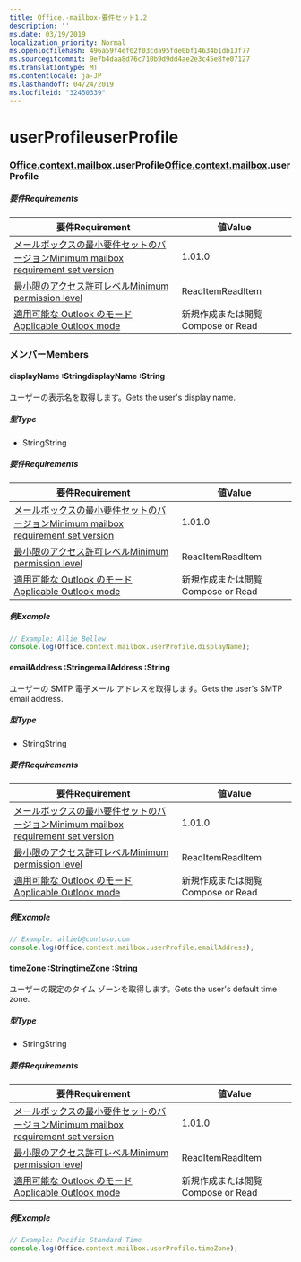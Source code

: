 ```yaml
---
title: Office.-mailbox-要件セット1.2
description: ''
ms.date: 03/19/2019
localization_priority: Normal
ms.openlocfilehash: 496a59f4ef02f03cda95fde0bf14634b1db13f77
ms.sourcegitcommit: 9e7b4daa8d76c710b9d9dd4ae2e3c45e8fe07127
ms.translationtype: MT
ms.contentlocale: ja-JP
ms.lasthandoff: 04/24/2019
ms.locfileid: "32450339"
---
```

# <a name="userprofile"></a><span data-ttu-id="de82d-102">userProfile</span><span class="sxs-lookup"><span data-stu-id="de82d-102">userProfile</span></span>

### <a name="officeofficemdcontextofficecontextmdmailboxofficecontextmailboxmduserprofile"></a><span data-ttu-id="de82d-103">[Office](Office.md)[.context](Office.context.md)[.mailbox](Office.context.mailbox.md).userProfile</span><span class="sxs-lookup"><span data-stu-id="de82d-103">[Office](Office.md)[.context](Office.context.md)[.mailbox](Office.context.mailbox.md).userProfile</span></span>

##### <a name="requirements"></a><span data-ttu-id="de82d-104">要件</span><span class="sxs-lookup"><span data-stu-id="de82d-104">Requirements</span></span>

|<span data-ttu-id="de82d-105">要件</span><span class="sxs-lookup"><span data-stu-id="de82d-105">Requirement</span></span>| <span data-ttu-id="de82d-106">値</span><span class="sxs-lookup"><span data-stu-id="de82d-106">Value</span></span>|
|---|---|
|[<span data-ttu-id="de82d-107">メールボックスの最小要件セットのバージョン</span><span class="sxs-lookup"><span data-stu-id="de82d-107">Minimum mailbox requirement set version</span></span>](/office/dev/add-ins/reference/requirement-sets/outlook-api-requirement-sets)| <span data-ttu-id="de82d-108">1.0</span><span class="sxs-lookup"><span data-stu-id="de82d-108">1.0</span></span>|
|[<span data-ttu-id="de82d-109">最小限のアクセス許可レベル</span><span class="sxs-lookup"><span data-stu-id="de82d-109">Minimum permission level</span></span>](/outlook/add-ins/understanding-outlook-add-in-permissions)| <span data-ttu-id="de82d-110">ReadItem</span><span class="sxs-lookup"><span data-stu-id="de82d-110">ReadItem</span></span>|
|[<span data-ttu-id="de82d-111">適用可能な Outlook のモード</span><span class="sxs-lookup"><span data-stu-id="de82d-111">Applicable Outlook mode</span></span>](/outlook/add-ins/#extension-points)| <span data-ttu-id="de82d-112">新規作成または閲覧</span><span class="sxs-lookup"><span data-stu-id="de82d-112">Compose or Read</span></span>|

### <a name="members"></a><span data-ttu-id="de82d-113">メンバー</span><span class="sxs-lookup"><span data-stu-id="de82d-113">Members</span></span>

####  <a name="displayname-string"></a><span data-ttu-id="de82d-114">displayName :String</span><span class="sxs-lookup"><span data-stu-id="de82d-114">displayName :String</span></span>

<span data-ttu-id="de82d-115">ユーザーの表示名を取得します。</span><span class="sxs-lookup"><span data-stu-id="de82d-115">Gets the user's display name.</span></span>

##### <a name="type"></a><span data-ttu-id="de82d-116">型</span><span class="sxs-lookup"><span data-stu-id="de82d-116">Type</span></span>

*   <span data-ttu-id="de82d-117">String</span><span class="sxs-lookup"><span data-stu-id="de82d-117">String</span></span>

##### <a name="requirements"></a><span data-ttu-id="de82d-118">要件</span><span class="sxs-lookup"><span data-stu-id="de82d-118">Requirements</span></span>

|<span data-ttu-id="de82d-119">要件</span><span class="sxs-lookup"><span data-stu-id="de82d-119">Requirement</span></span>| <span data-ttu-id="de82d-120">値</span><span class="sxs-lookup"><span data-stu-id="de82d-120">Value</span></span>|
|---|---|
|[<span data-ttu-id="de82d-121">メールボックスの最小要件セットのバージョン</span><span class="sxs-lookup"><span data-stu-id="de82d-121">Minimum mailbox requirement set version</span></span>](/office/dev/add-ins/reference/requirement-sets/outlook-api-requirement-sets)| <span data-ttu-id="de82d-122">1.0</span><span class="sxs-lookup"><span data-stu-id="de82d-122">1.0</span></span>|
|[<span data-ttu-id="de82d-123">最小限のアクセス許可レベル</span><span class="sxs-lookup"><span data-stu-id="de82d-123">Minimum permission level</span></span>](/outlook/add-ins/understanding-outlook-add-in-permissions)| <span data-ttu-id="de82d-124">ReadItem</span><span class="sxs-lookup"><span data-stu-id="de82d-124">ReadItem</span></span>|
|[<span data-ttu-id="de82d-125">適用可能な Outlook のモード</span><span class="sxs-lookup"><span data-stu-id="de82d-125">Applicable Outlook mode</span></span>](/outlook/add-ins/#extension-points)| <span data-ttu-id="de82d-126">新規作成または閲覧</span><span class="sxs-lookup"><span data-stu-id="de82d-126">Compose or Read</span></span>|

##### <a name="example"></a><span data-ttu-id="de82d-127">例</span><span class="sxs-lookup"><span data-stu-id="de82d-127">Example</span></span>

```javascript
// Example: Allie Bellew
console.log(Office.context.mailbox.userProfile.displayName);
```

####  <a name="emailaddress-string"></a><span data-ttu-id="de82d-128">emailAddress :String</span><span class="sxs-lookup"><span data-stu-id="de82d-128">emailAddress :String</span></span>

<span data-ttu-id="de82d-129">ユーザーの SMTP 電子メール アドレスを取得します。</span><span class="sxs-lookup"><span data-stu-id="de82d-129">Gets the user's SMTP email address.</span></span>

##### <a name="type"></a><span data-ttu-id="de82d-130">型</span><span class="sxs-lookup"><span data-stu-id="de82d-130">Type</span></span>

*   <span data-ttu-id="de82d-131">String</span><span class="sxs-lookup"><span data-stu-id="de82d-131">String</span></span>

##### <a name="requirements"></a><span data-ttu-id="de82d-132">要件</span><span class="sxs-lookup"><span data-stu-id="de82d-132">Requirements</span></span>

|<span data-ttu-id="de82d-133">要件</span><span class="sxs-lookup"><span data-stu-id="de82d-133">Requirement</span></span>| <span data-ttu-id="de82d-134">値</span><span class="sxs-lookup"><span data-stu-id="de82d-134">Value</span></span>|
|---|---|
|[<span data-ttu-id="de82d-135">メールボックスの最小要件セットのバージョン</span><span class="sxs-lookup"><span data-stu-id="de82d-135">Minimum mailbox requirement set version</span></span>](/office/dev/add-ins/reference/requirement-sets/outlook-api-requirement-sets)| <span data-ttu-id="de82d-136">1.0</span><span class="sxs-lookup"><span data-stu-id="de82d-136">1.0</span></span>|
|[<span data-ttu-id="de82d-137">最小限のアクセス許可レベル</span><span class="sxs-lookup"><span data-stu-id="de82d-137">Minimum permission level</span></span>](/outlook/add-ins/understanding-outlook-add-in-permissions)| <span data-ttu-id="de82d-138">ReadItem</span><span class="sxs-lookup"><span data-stu-id="de82d-138">ReadItem</span></span>|
|[<span data-ttu-id="de82d-139">適用可能な Outlook のモード</span><span class="sxs-lookup"><span data-stu-id="de82d-139">Applicable Outlook mode</span></span>](/outlook/add-ins/#extension-points)| <span data-ttu-id="de82d-140">新規作成または閲覧</span><span class="sxs-lookup"><span data-stu-id="de82d-140">Compose or Read</span></span>|

##### <a name="example"></a><span data-ttu-id="de82d-141">例</span><span class="sxs-lookup"><span data-stu-id="de82d-141">Example</span></span>

```javascript
// Example: allieb@contoso.com
console.log(Office.context.mailbox.userProfile.emailAddress);
```

####  <a name="timezone-string"></a><span data-ttu-id="de82d-142">timeZone :String</span><span class="sxs-lookup"><span data-stu-id="de82d-142">timeZone :String</span></span>

<span data-ttu-id="de82d-143">ユーザーの既定のタイム ゾーンを取得します。</span><span class="sxs-lookup"><span data-stu-id="de82d-143">Gets the user's default time zone.</span></span>

##### <a name="type"></a><span data-ttu-id="de82d-144">型</span><span class="sxs-lookup"><span data-stu-id="de82d-144">Type</span></span>

*   <span data-ttu-id="de82d-145">String</span><span class="sxs-lookup"><span data-stu-id="de82d-145">String</span></span>

##### <a name="requirements"></a><span data-ttu-id="de82d-146">要件</span><span class="sxs-lookup"><span data-stu-id="de82d-146">Requirements</span></span>

|<span data-ttu-id="de82d-147">要件</span><span class="sxs-lookup"><span data-stu-id="de82d-147">Requirement</span></span>| <span data-ttu-id="de82d-148">値</span><span class="sxs-lookup"><span data-stu-id="de82d-148">Value</span></span>|
|---|---|
|[<span data-ttu-id="de82d-149">メールボックスの最小要件セットのバージョン</span><span class="sxs-lookup"><span data-stu-id="de82d-149">Minimum mailbox requirement set version</span></span>](/office/dev/add-ins/reference/requirement-sets/outlook-api-requirement-sets)| <span data-ttu-id="de82d-150">1.0</span><span class="sxs-lookup"><span data-stu-id="de82d-150">1.0</span></span>|
|[<span data-ttu-id="de82d-151">最小限のアクセス許可レベル</span><span class="sxs-lookup"><span data-stu-id="de82d-151">Minimum permission level</span></span>](/outlook/add-ins/understanding-outlook-add-in-permissions)| <span data-ttu-id="de82d-152">ReadItem</span><span class="sxs-lookup"><span data-stu-id="de82d-152">ReadItem</span></span>|
|[<span data-ttu-id="de82d-153">適用可能な Outlook のモード</span><span class="sxs-lookup"><span data-stu-id="de82d-153">Applicable Outlook mode</span></span>](/outlook/add-ins/#extension-points)| <span data-ttu-id="de82d-154">新規作成または閲覧</span><span class="sxs-lookup"><span data-stu-id="de82d-154">Compose or Read</span></span>|

##### <a name="example"></a><span data-ttu-id="de82d-155">例</span><span class="sxs-lookup"><span data-stu-id="de82d-155">Example</span></span>

```javascript
// Example: Pacific Standard Time
console.log(Office.context.mailbox.userProfile.timeZone);
```
